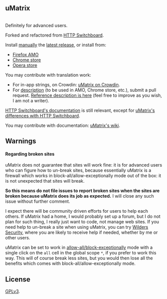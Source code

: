 ## uMatrix<br>[<img src="https://travis-ci.org/gorhill/uMatrix.svg?branch=master" height="16">](https://travis-ci.org/gorhill/uMatrix)

Definitely for advanced users.

Forked and refactored from [HTTP Switchboard](https://github.com/gorhill/httpswitchboard).

Install [manually](https://github.com/gorhill/uMatrix/blob/master/doc/README.md) the [latest release](https://github.com/gorhill/uMatrix/releases), or install from:
- [Firefox AMO](https://addons.mozilla.org/firefox/addon/umatrix/)
- [Chrome store](https://chrome.google.com/webstore/detail/µmatrix/ogfcmafjalglgifnmanfmnieipoejdcf)
- [Opera store](https://addons.opera.com/en-gb/extensions/details/umatrix/)

You may contribute with translation work:
- For in-app strings, on Crowdin: [uMatrix on Crowdin](https://crowdin.com/project/umatrix).
- For [description](https://github.com/gorhill/uMatrix/tree/master/doc/description) (to be used in AMO, Chrome store, etc.), submit a pull request. [Reference description is here](https://github.com/gorhill/uMatrix/blob/master/doc/description/description.en_US.txt) (feel free to improve as you wish, I am not a writer).

[HTTP Switchboard's documentation](https://github.com/gorhill/httpswitchboard/wiki) is still relevant, except for [uMatrix's differences with HTTP Switchboard](https://github.com/gorhill/uMatrix/wiki/Changes-from-HTTP-Switchboard).

You may contribute with documentation: [uMatrix's wiki](https://github.com/gorhill/uMatrix/wiki).

## Warnings

#### Regarding broken sites

uMatrix does not guarantee that sites will work fine: it is for advanced users who can figure how to un-break sites, because essentially uMatrix is a firewall which works in block-all/allow-exceptionally mode out of the box: it is not unexpected that sites will break.

**So this means do not file issues to report broken sites when the sites are broken because uMatrix does its job as expected.** I will close any such issue without further comment.

I expect there will be community driven efforts for users to help each others. If uMatrix had a home, I would probably set up a forum, but I do not plan for such thing, I really just want to code, not manage web sites. If you need help to un-break a site when using uMatrix, you can try [Wilders Security](http://www.wilderssecurity.com/threads/umatrix-the-http-switchboard-successor.369601/), where you are likely to receive help if needed, whether by me or other users.

uMatrix can be set to work in [allow-all/block-exceptionally](https://github.com/gorhill/httpswitchboard/wiki/How-to-use-HTTP-Switchboard:-Two-opposing-views#the-allow-allblock-exceptionally-approach) mode with a single click on the `all` cell in the global scope `*`, if you prefer to work this way. This will of course break less sites, but you would then lose all the benefits which comes with block-all/allow-exceptionally mode.


## License

<a href="https://github.com/gorhill/umatrix/blob/master/LICENSE.txt">GPLv3</a>.
